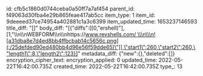 id: cfb5c1860d0744ceba0a50ff7a7af454
parent_id: f49063d30fba4e29b865feae417ab5cc
item_type: 1
item_id: 9deeeed37ce74954a402881c1a3c6399
item_updated_time: 1653237146593
title_diff: "[]"
body_diff: "[{\"diffs\":[[0,\"ershell)\"],[1,\"\\\n\\\nWEBFORM\\\n\\\nhttps://www.revshells.com/ \\\n\\\n![a31dba8e7d4ed8bb4ffbcbab14c5656c.png](:/25defded90ed480bb4d96e56f59dde65)\"]],\"start1\":260,\"start2\":260,\"length1\":8,\"length2\":123}]"
metadata_diff: {"new":{},"deleted":[]}
encryption_cipher_text: 
encryption_applied: 0
updated_time: 2022-05-22T16:42:00.735Z
created_time: 2022-05-22T16:42:00.735Z
type_: 13